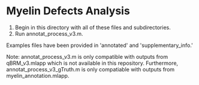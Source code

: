 # Myelin Defects Analysis

1. Begin in this directory with all of these files and subdirectories.
2. Run annotat_process_v3.m.

Examples files have been provided in 'annotated' and 'supplementary_info.'

Note: annotat_process_v3.m is only compatible with outputs from qBRM_v3.mlapp which is not available in this repository. Furthermore, annotat_process_v3_gTruth.m is only compatiable with outputs from myelin_annotation.mlapp.
